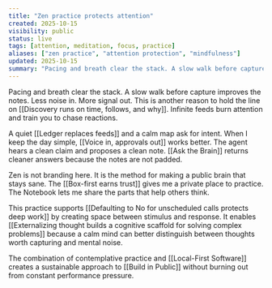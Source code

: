```yaml
---
title: "Zen practice protects attention"
created: 2025-10-15
visibility: public
status: live
tags: [attention, meditation, focus, practice]
aliases: ["zen practice", "attention protection", "mindfulness"]
updated: 2025-10-15
summary: "Pacing and breath clear the stack. A slow walk before capture improves the notes. Less noise in. More signal out."
---
```


Pacing and breath clear the stack. A slow walk before capture improves the notes. Less noise in. More signal out. This is another reason to hold the line on [[Discovery runs on time, follows, and why]]. Infinite feeds burn attention and train you to chase reactions.

A quiet [[Ledger replaces feeds]] and a calm map ask for intent. When I keep the day simple, [[Voice in, approvals out]] works better. The agent hears a clean claim and proposes a clean note. [[Ask the Brain]] returns cleaner answers because the notes are not padded.

Zen is not branding here. It is the method for making a public brain that stays sane. The [[Box-first earns trust]] gives me a private place to practice. The Notebook lets me share the parts that help others think.

This practice supports [[Defaulting to No for unscheduled calls protects deep work]] by creating space between stimulus and response. It enables [[Externalizing thought builds a cognitive scaffold for solving complex problems]] because a calm mind can better distinguish between thoughts worth capturing and mental noise.

The combination of contemplative practice and [[Local-First Software]] creates a sustainable approach to [[Build in Public]] without burning out from constant performance pressure.
